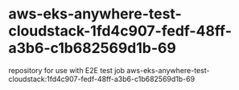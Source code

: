 # aws-eks-anywhere-test-cloudstack-1fd4c907-fedf-48ff-a3b6-c1b682569d1b-69
repository for use with E2E test job aws-eks-anywhere-test-cloudstack:1fd4c907-fedf-48ff-a3b6-c1b682569d1b-69
